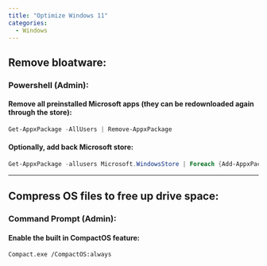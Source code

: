 ```yaml
---
title: "Optimize Windows 11"
categories:
  - Windows
---
```


## Remove bloatware:

### Powershell (Admin):

#### Remove all preinstalled Microsoft apps (they can be redownloaded again through the store):
```powershell
Get-AppxPackage -AllUsers | Remove-AppxPackage
```

#### Optionally, add back Microsoft store:
```powershell
Get-AppxPackage -allusers Microsoft.WindowsStore | Foreach {Add-AppxPackage -DisableDevelopmentMode -Register "$($_.InstallLocation)\AppXManifest.xml"}
```

<hr>

## Compress OS files to free up drive space:

### Command Prompt (Admin):

#### Enable the built in CompactOS feature:
```console
Compact.exe /CompactOS:always
```
